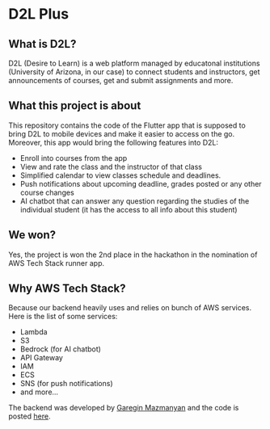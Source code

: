 # D2L Plus

## What is D2L?
D2L (Desire to Learn) is a web platform managed by educatonal institutions (University of Arizona, in our case) to connect students and instructors, get announcements of courses, get and submit assignments and more.

## What this project is about
This repository contains the code of the Flutter app that is supposed to bring D2L to mobile devices and make it easier to access on the go. Moreover, this app would bring the following features into D2L:
 - Enroll into courses from the app
 - View and rate the class and the instructor of that class
 - Simplified calendar to view classes schedule and deadlines.
 - Push notifications about upcoming deadline, grades posted or any other course changes
 - AI chatbot that can answer any question regarding the studies of the individual student (it has the access to all info about this student)

## We won?
Yes, the project is won the 2nd place in the hackathon in the nomination of AWS Tech Stack runner app.

## Why AWS Tech Stack?
Because our backend heavily uses and relies on bunch of AWS services. Here is the list of some services:
 - Lambda
 - S3
 - Bedrock (for AI chatbot)
 - API Gateway
 - IAM
 - ECS
 - SNS (for push notifications)
 - and more...

The backend was developed by [Garegin Mazmanyan](https://github.com/tothelast) and the code is posted [here](https://github.com/tothelast/d2l-plus).
